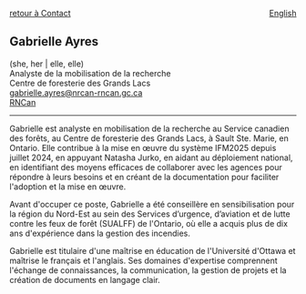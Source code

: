 <a href="../../contact" target="_self" style="float: left;"> retour à Contact </a>
<a href="https://cffdrs.github.io/website_en/contact/Gabrielle_Ayres/" target="_self" style="float: right;"> English </a>
<br>

## Gabrielle Ayres
(she, her | elle, elle)  
Analyste de la mobilisation de la recherche  
Centre de foresterie des Grands Lacs  
[gabrielle.ayres@nrcan-rncan.gc.ca](mailto:gabrielle.ayres@nrcan-rncan.gc.ca)  
[RNCan](https://cfs.nrcan.gc.ca/employes/vue/gayres)  

---

Gabrielle est analyste en mobilisation de la recherche au Service canadien des forêts, au Centre de foresterie des Grands Lacs, à Sault Ste. Marie, en Ontario. Elle contribue à la mise en œuvre du système IFM2025 depuis juillet 2024, en appuyant Natasha Jurko, en aidant au déploiement national, en identifiant des moyens efficaces de collaborer avec les agences pour répondre à leurs besoins et en créant de la documentation pour faciliter l'adoption et la mise en œuvre.  

Avant d'occuper ce poste, Gabrielle a été conseillère en sensibilisation pour la région du Nord-Est au sein des Services d’urgence, d’aviation et de lutte contre les feux de forêt (SUALFF) de l'Ontario, où elle a acquis plus de dix ans d'expérience dans la gestion des incendies.  

Gabrielle est titulaire d'une maîtrise en éducation de l'Université d'Ottawa et maîtrise le français et l'anglais. Ses domaines d'expertise comprennent l'échange de connaissances, la communication, la gestion de projets et la création de documents en langage clair.

